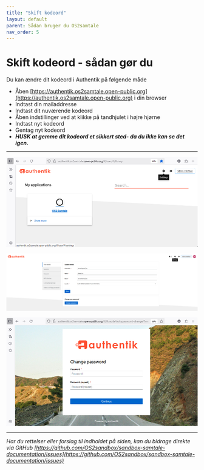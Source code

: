 ```yaml
---
title: "Skift kodeord"
layout: default
parent: Sådan bruger du OS2samtale  
nav_order: 5
---
```


# **Skift kodeord - sådan gør du**

Du kan ændre dit kodeord i Authentik på følgende måde
- Åben [https://authentik.os2samtale.open-public.org](https://authentik.os2samtale.open-public.org) i din browser
- Indtast din mailaddresse
- Indtast dit nuværende kodeord
- Åben indstillinger ved at klikke på tandhjulet i højre hjørne
- Indtast nyt kodeord 
- Gentag nyt kodeord
- __*HUSK at gemme dit kodeord et sikkert sted- da du ikke kan se det igen.*__


***
![Skift Kodeord](/assets/authentic_settings.png)

![Åben Indstillinger](/assets/skift_PW.png)

![Åben Indstillinger](/assets/Change_PW2.png)


***

*Har du rettelser eller forslag til indholdet på siden, kan du bidrage direkte via GitHub [https://github.com/OS2sandbox/sandbox-samtale-documentation/issues](https://github.com/OS2sandbox/sandbox-samtale-documentation/issues)*
